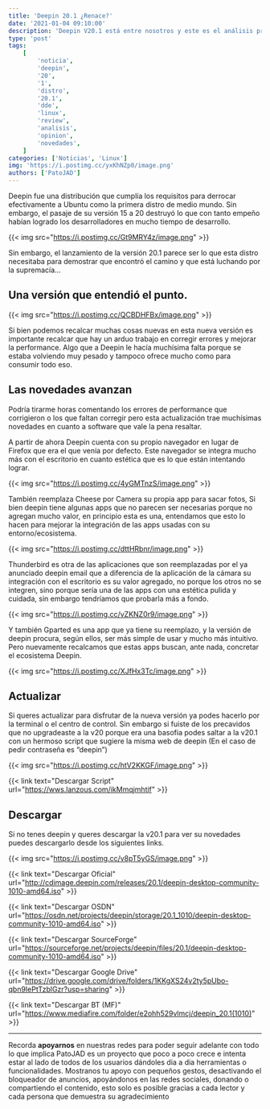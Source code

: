 ```yaml
---
title: 'Deepin 20.1 ¿Renace?'
date: '2021-01-04 09:10:00'
description: 'Deepin V20.1 está entre nosotros y este es el análisis preliminar de las novedades presentadas por la web de Deepin.'
type: 'post'
tags:
    [
        'noticia',
        'deepin',
        '20',
        '1',
        'distro',
        '20.1',
        'dde',
        'linux',
        'review',
        'analisis',
        'opinion',
        'novedades',
    ]
categories: ['Noticias', 'Linux']
img: 'https://i.postimg.cc/yxKhNZp0/image.png'
authors: ['PatoJAD']
---
```


Deepin fue una distribución que cumplía los requisitos para derrocar efectivamente a Ubuntu como la primera distro de medio mundo. Sin embargo, el pasaje de su versión 15 a 20 destruyó lo que con tanto empeño habían logrado los desarrolladores en mucho tiempo de desarrollo.

{{< img src="https://i.postimg.cc/Gt9MRY4z/image.png" >}}

Sin embargo, el lanzamiento de la versión 20.1 parece ser lo que esta distro necesitaba para demostrar que encontró el camino y que está luchando por la supremacía…

## Una versión que entendió el punto.

{{< img src="https://i.postimg.cc/QCBDHFBx/image.png" >}}

Si bien podemos recalcar muchas cosas nuevas en esta nueva versión es importante recalcar que hay un arduo trabajo en corregir errores y mejorar la performance. Algo que a Deepin le hacía muchísima falta porque se estaba volviendo muy pesado y tampoco ofrece mucho como para consumir todo eso.

## Las novedades avanzan

Podría tirarme horas comentando los errores de performance que corrigieron o los que faltan corregir pero esta actualización trae muchísimas novedades en cuanto a software que vale la pena resaltar.

A partir de ahora Deepin cuenta con su propio navegador en lugar de Firefox que era el que venía por defecto. Este navegador se integra mucho más con el escritorio en cuanto estética que es lo que están intentando lograr.

{{< img src="https://i.postimg.cc/4yGMTnzS/image.png" >}}

También reemplaza Cheese por Camera su propia app para sacar fotos, Si bien deepin tiene algunas apps que no parecen ser necesarias porque no agregan mucho valor, en principio esta es una, entendamos que esto lo hacen para mejorar la integración de las apps usadas con su entorno/ecosistema.

{{< img src="https://i.postimg.cc/dttHRbnr/image.png" >}}

Thunderbird es otra de las aplicaciones que son reemplazadas por el ya anunciado deepin email que a diferencia de la aplicación de la cámara su integración con el escritorio es su valor agregado, no porque los otros no se integren, sino porque sería una de las apps con una estética pulida y cuidada, sin embargo tendríamos que probarla más a fondo.

{{< img src="https://i.postimg.cc/vZKNZ0r9/image.png" >}}

Y también Gparted es una app que ya tiene su reemplazo, y la versión de deepin procura, según ellos, ser más simple de usar y mucho más intuitivo. Pero nuevamente recalcamos que estas apps buscan, ante nada, concretar el ecosistema Deepin.

{{< img src="https://i.postimg.cc/XJfHx3Tc/image.png" >}}

## Actualizar

Si queres actualizar para disfrutar de la nueva versión ya podes hacerlo por la terminal o el centro de control. Sin embargo si fuiste de los precavidos que no upgradeaste a la v20 porque era una basofia podes saltar a la v20.1 con un hermoso script que sugiere la misma web de deepin (En el caso de pedir contraseña es “deepin”)

{{< img src="https://i.postimg.cc/htV2KKGF/image.png" >}}

{{< link text="Descargar Script" url="https://wws.lanzous.com/ikMmqjmhtif" >}}

## Descargar

Si no tenes deepin y queres descargar la v20.1 para ver su novedades puedes descargarlo desde los siguientes links.

{{< img src="https://i.postimg.cc/v8pT5yGS/image.png" >}}

{{< link text="Descargar Oficial" url="http://cdimage.deepin.com/releases/20.1/deepin-desktop-community-1010-amd64.iso" >}}

{{< link text="Descargar OSDN" url="https://osdn.net/projects/deepin/storage/20.1_1010/deepin-desktop-community-1010-amd64.iso" >}}

{{< link text="Descargar SourceForge" url="https://sourceforge.net/projects/deepin/files/20.1/deepin-desktop-community-1010-amd64.iso" >}}

{{< link text="Descargar Google Drive" url="https://drive.google.com/drive/folders/1KKgXS24v2ty5pUbo-qbn9IePtTzblGzr?usp=sharing" >}}

{{< link text="Descargar BT (MF)" url="https://www.mediafire.com/folder/e2ohh529vlmcj/deepin_20.1(1010)" >}}

---

Recorda **apoyarnos** en nuestras redes para poder seguir adelante con todo lo que implica PatoJAD es un proyecto que poco a poco crece e intenta estar al lado de todos de los usuarios dándoles dia a dia herramientas o funcionalidades. Mostranos tu apoyo con pequeños gestos, desactivando el bloqueador de anuncios, apoyándonos en las redes sociales, donando o compartiendo el contenido, esto solo es posible gracias a cada lector y cada persona que demuestra su agradecimiento
